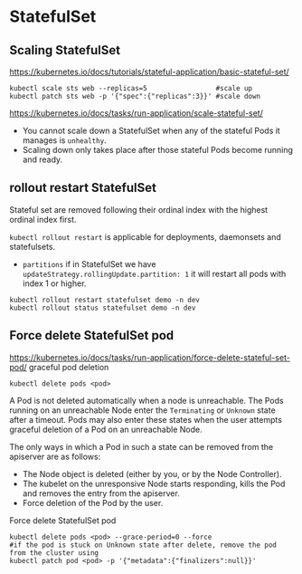 # StatefulSet

## Scaling StatefulSet
https://kubernetes.io/docs/tutorials/stateful-application/basic-stateful-set/
```
kubectl scale sts web --replicas=5                 #scale up
kubectl patch sts web -p '{"spec":{"replicas":3}}' #scale down
```

https://kubernetes.io/docs/tasks/run-application/scale-stateful-set/
- You cannot scale down a StatefulSet when any of the stateful Pods it manages is `unhealthy`. 
- Scaling down only takes place after those stateful Pods become running and ready.

## rollout restart StatefulSet
Stateful set are removed following their ordinal index with the highest ordinal index first.

`kubectl rollout restart` is applicable for deployments, daemonsets and statefulsets.
- `partitions`  if in StatefulSet we have `updateStrategy.rollingUpdate.partition: 1` it will restart all pods with index 1 or higher.
```
kubectl rollout restart statefulset demo -n dev
kubectl rollout status statefulset demo -n dev     
```

## Force delete StatefulSet pod
https://kubernetes.io/docs/tasks/run-application/force-delete-stateful-set-pod/
graceful pod deletion
```
kubectl delete pods <pod>
```

A Pod is not deleted automatically when a node is unreachable. 
The Pods running on an unreachable Node enter the `Terminating` or `Unknown` state after a timeout. 
Pods may also enter these states when the user attempts graceful deletion of a Pod on an unreachable Node. 

The only ways in which a Pod in such a state can be removed from the apiserver are as follows:
- The Node object is deleted (either by you, or by the Node Controller).
- The kubelet on the unresponsive Node starts responding, kills the Pod and removes the entry from the apiserver.
- Force deletion of the Pod by the user.

Force delete StatefulSet pod
```
kubectl delete pods <pod> --grace-period=0 --force
#if the pod is stuck on Unknown state after delete, remove the pod from the cluster using
kubectl patch pod <pod> -p '{"metadata":{"finalizers":null}}'
```
